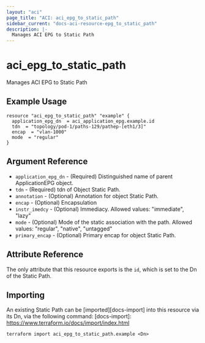 ```yaml
---
layout: "aci"
page_title: "ACI: aci_epg_to_static_path"
sidebar_current: "docs-aci-resource-epg_to_static_path"
description: |-
  Manages ACI EPG to Static Path
---
```


# aci_epg_to_static_path #
Manages ACI EPG to Static Path

## Example Usage ##

```hcl
resource "aci_epg_to_static_path" "example" {
  application_epg_dn  = aci_application_epg.example.id
  tdn  = "topology/pod-1/paths-129/pathep-[eth1/3]"
  encap  = "vlan-1000"
  mode  = "regular"
}
```
## Argument Reference ##
* `application_epg_dn` - (Required) Distinguished name of parent ApplicationEPG object.
* `tdn` - (Required) tdn of Object Static Path.
* `annotation` - (Optional) Annotation for object Static Path.
* `encap` - (Optional) Encapsulation
* `instr_imedcy` - (Optional) Immediacy.
Allowed values: "immediate", "lazy"
* `mode` - (Optional) Mode of the static association with the path.
Allowed values: "regular", "native", "untagged"
* `primary_encap` - (Optional) Primary encap for object Static Path.



## Attribute Reference

The only attribute that this resource exports is the `id`, which is set to the
Dn of the Static Path.

## Importing ##

An existing Static Path can be [imported][docs-import] into this resource via its Dn, via the following command:
[docs-import]: https://www.terraform.io/docs/import/index.html


```
terraform import aci_epg_to_static_path.example <Dn>
```